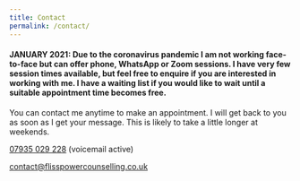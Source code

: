 ```yaml
---
title: Contact
permalink: /contact/
---
```

<!-- Contact -->

#### JANUARY 2021: Due to the coronavirus pandemic I am not working face-to-face but can offer phone, WhatsApp or Zoom sessions. I have very few session times available, but feel free to enquire if you are interested in working with me. I have a waiting list if you would like to wait until a suitable appointment time becomes free.  


You can contact me anytime to make an appointment. I will get back to you as soon as I get your message. This is likely to take a little longer at weekends. 

<i class="fa fa-phone"></i> <a href="tel:+44-7935-029-228">07935 029 228</a> (voicemail active)

<i class="fa fa-envelope"></i> <a href="mailto:contact@flisspowercounselling.co.uk">contact@flisspowercounselling.co.uk</a>
					
			
